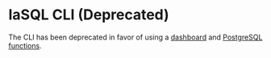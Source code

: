 # IaSQL CLI (Deprecated)

The CLI has been deprecated in favor of using a [dashboard](https://app.iasql.com) and [PostgreSQL functions](https://docs.iasql.com/function).